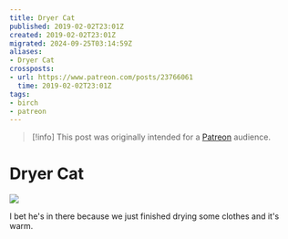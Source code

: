 ```yaml
---
title: Dryer Cat
published: 2019-02-02T23:01Z
created: 2019-02-02T23:01Z
migrated: 2024-09-25T03:14:59Z
aliases:
- Dryer Cat
crossposts:
- url: https://www.patreon.com/posts/23766061
  time: 2019-02-02T23:01Z
tags:
- birch
- patreon
---
```


> [!info]
> This post was originally intended for a [Patreon](../tags/patreon.md) audience.

# Dryer Cat

![](201902022301-dryer-cat.jpg)

I bet he's in there because we just finished drying some clothes and it's warm.
